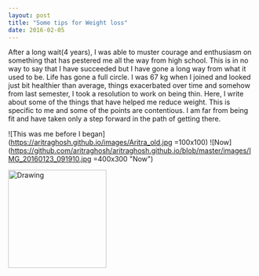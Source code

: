```yaml
---
layout: post
title: "Some tips for Weight loss"
date: 2016-02-05
---
```


After a long wait(4 years), I was able to muster courage and enthusiasm on something that has pestered me all the way from high school. This is in no way to say that I have succeeded but I have gone a long way from what it used to be. Life has gone a full circle. I was 67 kg when I joined and looked just bit healthier than average, things exacerbated over time and somehow from last semester, I took a resolution to work on being thin. Here, I write about some of the things that have helped me reduce weight. This is specific to me and some of the points are contentious. I am far from being fit and have taken only a step forward in the path of getting there.

![This was me before I began](https://aritraghosh.github.io/images/Aritra_old.jpg =100x100) ![Now](https://github.com/aritraghosh/aritraghosh.github.io/blob/master/images/IMG_20160123_091910.jpg =400x300 "Now")

<img src="https://aritraghosh.github.io/images/Aritra_old.jpg" alt="Drawing" style="width: 200px; height = 300px;"/>


